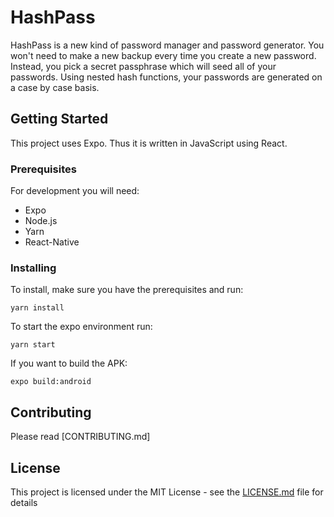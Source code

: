 # HashPass

HashPass is a new kind of password manager and password generator. You won't need to make a new backup every time you create a new password. Instead, you pick a secret passphrase which will seed all of your passwords. Using nested hash functions, your passwords are generated on a case by case basis.

## Getting Started

This project uses Expo. Thus it is written in JavaScript using React.

### Prerequisites

For development you will need:

* Expo
* Node.js
* Yarn
* React-Native


### Installing

To install, make sure you have the prerequisites and run:

```
yarn install
```

To start the expo environment run:

```
yarn start
```

If you want to build the APK:

```
expo build:android
```

## Contributing

Please read [CONTRIBUTING.md]


## License

This project is licensed under the MIT License - see the [LICENSE.md](LICENSE.md) file for details


